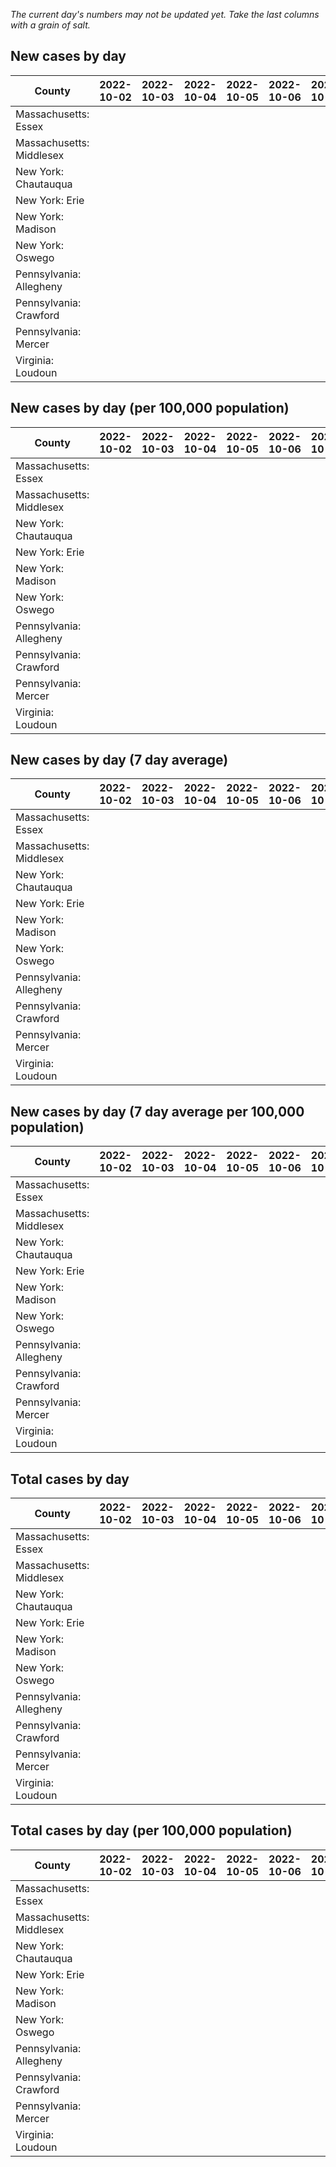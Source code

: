 _The current day's numbers may not be updated yet. Take the last columns with a grain of salt._
## New cases by day

| County | 2022-10-02 | 2022-10-03 | 2022-10-04 | 2022-10-05 | 2022-10-06 | 2022-10-07 | 2022-10-08 |
| --- | --- | --- | --- | --- | --- | --- | --- |
| Massachusetts: Essex |  |  |  |  |  |  |  |
| Massachusetts: Middlesex |  |  |  |  |  |  |  |
| New York: Chautauqua |  |  |  |  |  |  |  |
| New York: Erie |  |  |  |  |  |  |  |
| New York: Madison |  |  |  |  |  |  |  |
| New York: Oswego |  |  |  |  |  |  |  |
| Pennsylvania: Allegheny |  |  |  |  |  |  |  |
| Pennsylvania: Crawford |  |  |  |  |  |  |  |
| Pennsylvania: Mercer |  |  |  |  |  |  |  |
| Virginia: Loudoun |  |  |  |  |  |  |  |

## New cases by day (per 100,000 population)

| County | 2022-10-02 | 2022-10-03 | 2022-10-04 | 2022-10-05 | 2022-10-06 | 2022-10-07 | 2022-10-08 |
| --- | --- | --- | --- | --- | --- | --- | --- |
| Massachusetts: Essex |  |  |  |  |  |  |  |
| Massachusetts: Middlesex |  |  |  |  |  |  |  |
| New York: Chautauqua |  |  |  |  |  |  |  |
| New York: Erie |  |  |  |  |  |  |  |
| New York: Madison |  |  |  |  |  |  |  |
| New York: Oswego |  |  |  |  |  |  |  |
| Pennsylvania: Allegheny |  |  |  |  |  |  |  |
| Pennsylvania: Crawford |  |  |  |  |  |  |  |
| Pennsylvania: Mercer |  |  |  |  |  |  |  |
| Virginia: Loudoun |  |  |  |  |  |  |  |

## New cases by day (7 day average)

| County | 2022-10-02 | 2022-10-03 | 2022-10-04 | 2022-10-05 | 2022-10-06 | 2022-10-07 | 2022-10-08 |
| --- | --- | --- | --- | --- | --- | --- | --- |
| Massachusetts: Essex |  |  |  |  |  |  |  |
| Massachusetts: Middlesex |  |  |  |  |  |  |  |
| New York: Chautauqua |  |  |  |  |  |  |  |
| New York: Erie |  |  |  |  |  |  |  |
| New York: Madison |  |  |  |  |  |  |  |
| New York: Oswego |  |  |  |  |  |  |  |
| Pennsylvania: Allegheny |  |  |  |  |  |  |  |
| Pennsylvania: Crawford |  |  |  |  |  |  |  |
| Pennsylvania: Mercer |  |  |  |  |  |  |  |
| Virginia: Loudoun |  |  |  |  |  |  |  |

## New cases by day (7 day average per 100,000 population)

| County | 2022-10-02 | 2022-10-03 | 2022-10-04 | 2022-10-05 | 2022-10-06 | 2022-10-07 | 2022-10-08 |
| --- | --- | --- | --- | --- | --- | --- | --- |
| Massachusetts: Essex |  |  |  |  |  |  |  |
| Massachusetts: Middlesex |  |  |  |  |  |  |  |
| New York: Chautauqua |  |  |  |  |  |  |  |
| New York: Erie |  |  |  |  |  |  |  |
| New York: Madison |  |  |  |  |  |  |  |
| New York: Oswego |  |  |  |  |  |  |  |
| Pennsylvania: Allegheny |  |  |  |  |  |  |  |
| Pennsylvania: Crawford |  |  |  |  |  |  |  |
| Pennsylvania: Mercer |  |  |  |  |  |  |  |
| Virginia: Loudoun |  |  |  |  |  |  |  |

## Total cases by day

| County | 2022-10-02 | 2022-10-03 | 2022-10-04 | 2022-10-05 | 2022-10-06 | 2022-10-07 | 2022-10-08 |
| --- | --- | --- | --- | --- | --- | --- | --- |
| Massachusetts: Essex |  |  |  |  |  |  | 239911 |
| Massachusetts: Middlesex |  |  |  |  |  |  | 407453 |
| New York: Chautauqua |  |  |  |  |  |  | 27724 |
| New York: Erie |  |  |  |  |  |  | 253253 |
| New York: Madison |  |  |  |  |  |  | 15799 |
| New York: Oswego |  |  |  |  |  |  | 32286 |
| Pennsylvania: Allegheny |  |  |  |  |  |  | 319370 |
| Pennsylvania: Crawford |  |  |  |  |  |  | 23073 |
| Pennsylvania: Mercer |  |  |  |  |  |  | 26620 |
| Virginia: Loudoun |  |  |  |  |  |  | 89052 |

## Total cases by day (per 100,000 population)

| County | 2022-10-02 | 2022-10-03 | 2022-10-04 | 2022-10-05 | 2022-10-06 | 2022-10-07 | 2022-10-08 |
| --- | --- | --- | --- | --- | --- | --- | --- |
| Massachusetts: Essex |  |  |  |  |  |  | 30405.7 |
| Massachusetts: Middlesex |  |  |  |  |  |  | 25281.0 |
| New York: Chautauqua |  |  |  |  |  |  | 21846.6 |
| New York: Erie |  |  |  |  |  |  | 27566.4 |
| New York: Madison |  |  |  |  |  |  | 22270.6 |
| New York: Oswego |  |  |  |  |  |  | 26440.3 |
| Pennsylvania: Allegheny |  |  |  |  |  |  | 26263.0 |
| Pennsylvania: Crawford |  |  |  |  |  |  | 27263.7 |
| Pennsylvania: Mercer |  |  |  |  |  |  | 24327.4 |
| Virginia: Loudoun |  |  |  |  |  |  | 21534.1 |
